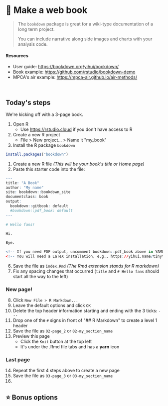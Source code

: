 # :book: Make a web book 

> The `bookdown` package is great for a wiki-type documentation of a long term project.
>
> You can include narrative along side images and charts with your analysis code.

#### Resources

- User guide: https://bookdown.org/yihui/bookdown/
- Book example: https://github.com/rstudio/bookdown-demo
- MPCA's air example: https://mpca-air.github.io/air-methods/  

<br>

## Today's steps

We're kicking off with a 3-page book. 

1. Open R
    - Use https://rstudio.cloud if you don't have access to R
1. Create a new R project
    - File > New project... > Name it "my_book"
1. Install the R package `bookdown`

```r
install.packages("bookdown")
```

1. Create a new R file _(This will be your book's title or Home page)_
1. Paste this starter code into the file:

```r
---
title: "A Book"
author: "My name"
site: bookdown::bookdown_site
documentclass: book
output:
  bookdown::gitbook: default
  #bookdown::pdf_book: default
---
  
# Hello fans!
  
Hi.

Bye.

<!-- If you need PDF output, uncomment bookdown::pdf_book above in YAML. -->
<!-- You will need a LaTeX installation, e.g., https://yihui.name/tinytex/ -->
```

6. Save the file as `index.Rmd` _(The Rmd extension stands for R markdown)_
6. Fix any spacing changes that occurred (`title` and `# Hello fans` should start all the way to the left)

### New page!

8. Click `New File > R Markdown...`
8. Leave the default options and click `OK`
8. Delete the top header information starting and ending with the 3 ticks: `---`
8. Drop one of the `#` signs in front of "## R Markdown" to create a level 1 header
8. Save the file as `02-page_2` or `02-my_section_name`
8. Preview this page
    - Click the `Knit` button at the top left
    - It's under the .Rmd file tabs and has a __yarn__ icon

### Last page

14. Repeat the first 4 steps above to create a new page
14. Save the file as `03-page_3` or `03-my_section_name`
14.

## :star: Bonus options
